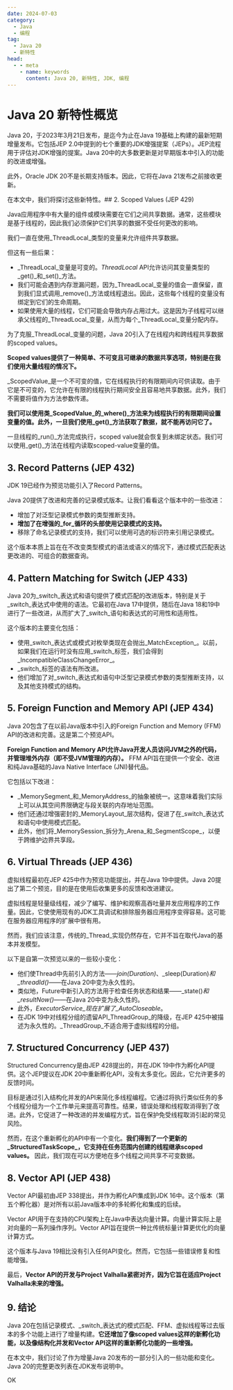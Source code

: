 ```yaml
---
date: 2024-07-03
category:
  - Java
  - 编程
tag:
  - Java 20
  - 新特性
head:
  - - meta
    - name: keywords
      content: Java 20, 新特性, JDK, 编程
---
```

# Java 20 新特性概览

Java 20，于2023年3月21日发布，是迄今为止在Java 19基础上构建的最新短期增量发布。它包括JEP 2.0中提到的七个重要的JDK增强提案（JEPs）。JEP流程用于评估对JDK增强的提案。Java 20中的大多数更新是对早期版本中引入的功能的改进或增强。

此外，Oracle JDK 20不是长期支持版本。因此，它将在Java 21发布之前接收更新。

在本文中，我们将探讨这些新特性。## 2. Scoped Values (JEP 429)

Java应用程序中有大量的组件或模块需要在它们之间共享数据。通常，这些模块是基于线程的，因此我们必须保护它们共享的数据不受任何更改的影响。

我们一直在使用_ThreadLocal_类型的变量来允许组件共享数据。

但这有一些后果：
- _ThreadLocal_变量是可变的。_ThreadLocal_ API允许访问其变量类型的_get()_和_set()_方法。
- 我们可能会遇到内存泄漏问题，因为_ThreadLocal_变量的值会一直保留，直到我们显式调用_remove()_方法或线程退出。因此，这些每个线程的变量没有绑定到它们的生命周期。
- 如果使用大量的线程，它们可能会导致内存占用过大。这是因为子线程可以继承父线程的_ThreadLocal_变量，从而为每个_ThreadLocal_变量分配内存。

为了克服_ThreadLocal_变量的问题，Java 20引入了在线程内和跨线程共享数据的scoped values。

**Scoped values提供了一种简单、不可变且可继承的数据共享选项，特别是在我们使用大量线程的情况下。**

_ScopedValue_是一个不可变的值，它在线程执行的有限期间内可供读取。由于它是不可变的，它允许在有限的线程执行期间安全且容易地共享数据。此外，我们不需要将值作为方法参数传递。

**我们可以使用类_ScopedValue_的_where()_方法来为线程执行的有限期间设置变量的值。此外，一旦我们使用_get()_方法获取了数据，就不能再访问它了。**

一旦线程的_run()_方法完成执行，scoped value就会恢复到未绑定状态。我们可以使用_get()_方法在线程内读取scoped-value变量的值。

## 3. Record Patterns (JEP 432)

JDK 19已经作为预览功能引入了Record Patterns。

Java 20提供了改进和完善的记录模式版本。让我们看看这个版本中的一些改进：

- 增加了对泛型记录模式参数的类型推断支持。
- **增加了在增强的_for_循环的头部使用记录模式的支持。**
- 移除了命名记录模式的支持，我们可以使用可选的标识符来引用记录模式。

这个版本本质上旨在在不改变类型模式的语法或语义的情况下，通过模式匹配表达更改进的、可组合的数据查询。

## 4. Pattern Matching for Switch (JEP 433)

Java 20为_switch_表达式和语句提供了模式匹配的改进版本，特别是关于_switch_表达式中使用的语法。它最初在Java 17中提供，随后在Java 18和19中进行了一些改进，从而扩大了_switch_语句和表达式的可用性和适用性。

这个版本的主要变化包括：

- 使用_switch_表达式或模式对枚举类现在会抛出_MatchException_。以前，如果我们在运行时没有应用_switch_标签，我们会得到_IncompatibleClassChangeError_。
- _switch_标签的语法有所改进。
- 他们增加了对_switch_表达式和语句中泛型记录模式参数的类型推断支持，以及其他支持模式的结构。

## 5. Foreign Function and Memory API (JEP 434)

Java 20包含了在以前Java版本中引入的Foreign Function and Memory (FFM) API的改进和完善。这是第二个预览API。

**Foreign Function and Memory API允许Java开发人员访问JVM之外的代码，并管理堆外内存（即不受JVM管理的内存）。** FFM API旨在提供一个安全、改进和纯Java基础的Java Native Interface (JNI)替代品。

它包括以下改进：

- _MemorySegment_和_MemoryAddress_的抽象被统一。这意味着我们实际上可以从其空间界限确定与段关联的内存地址范围。
- 他们还通过增强密封的_MemoryLayout_层次结构，促进了在_switch_表达式和语句中使用模式匹配。
- 此外，他们将_MemorySession_拆分为_Arena_和_SegmentScope_，以便于跨维护边界共享段。

## 6. Virtual Threads (JEP 436)

虚拟线程最初在JEP 425中作为预览功能提出，并在Java 19中提供。Java 20提出了第二个预览，目的是在使用后收集更多的反馈和改进建议。

虚拟线程是轻量级线程，减少了编写、维护和观察高吞吐量并发应用程序的工作量。因此，它使使用现有的JDK工具调试和排除服务器应用程序变得容易。这可能在服务器应用程序的扩展中很有用。

然而，我们应该注意，传统的_Thread_实现仍然存在，它并不旨在取代Java的基本并发模型。

以下是自第一次预览以来的一些较小变化：

- 他们使Thread中先前引入的方法——_join(Duration)_、_sleep(Duration)_和_threadId()_——在Java 20中变为永久性的。
- 类似地，Future中新引入的方法用于检查任务状态和结果——_state()_和_resultNow()_——在Java 20中变为永久性的。
- 此外，_ExecutorService_现在扩展了_AutoCloseable_。
- 在JDK 19中对线程分组的遗留API_ThreadGroup_的降级，在JEP 425中被描述为永久性的。_ThreadGroup_不适合用于虚拟线程的分组。

## 7. Structured Concurrency (JEP 437)

Structured Concurrency是由JEP 428提出的，并在JDK 19中作为孵化API提供。这个JEP提议在JDK 20中重新孵化API，没有太多变化。因此，它允许更多的反馈时间。

目标是通过引入结构化并发的API来简化多线程编程。它通过将执行类似任务的多个线程分组为一个工作单元来提高可靠性。结果，错误处理和线程取消得到了改进。此外，它促进了一种改进的并发编程方式，旨在保护免受线程取消引起的常见风险。

然而，在这个重新孵化的API中有一个变化。**我们得到了一个更新的_StructuredTaskScope_，它支持在任务范围内创建的线程继承scoped values。** 因此，我们现在可以方便地在多个线程之间共享不可变数据。

## 8. Vector API (JEP 438)

Vector API最初由JEP 338提出，并作为孵化API集成到JDK 16中。这个版本（第五个孵化器）是对所有以前Java版本中的多轮孵化和集成的后续。

Vector API用于在支持的CPU架构上在Java中表达向量计算。向量计算实际上是对向量的一系列操作序列。Vector API旨在提供一种比传统标量计算更优化的向量计算方式。

这个版本与Java 19相比没有引入任何API变化。然而，它包括一些错误修复和性能增强。

最后，**Vector API的开发与Project Valhalla紧密对齐，因为它旨在适应Project Valhalla未来的增强。**

## 9. 结论

Java 20在包括记录模式、_switch_表达式的模式匹配、FFM、虚拟线程等过去版本的多个功能上进行了增量构建。**它还增加了像scoped values这样的新孵化功能，以及像结构化并发和Vector API这样的重新孵化功能的一些增强。**

在本文中，我们讨论了作为增量Java 20发布的一部分引入的一些功能和变化。Java 20的完整更改列表在JDK发布说明中。

OK
